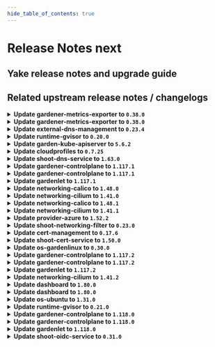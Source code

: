 ```yaml
---
hide_table_of_contents: true
---
```


# Release Notes next

## Yake release notes and upgrade guide

## Related upstream release notes / changelogs


<details>
<summary><b>Update gardener-metrics-exporter to <code>0.38.0</code></b></summary>

no release notes available

## Docker Images
- metrics-exporter: `europe-docker.pkg.dev/gardener-project/releases/gardener/metrics-exporter:0.38.0`


</details>

<details>
<summary><b>Update gardener-metrics-exporter to <code>0.38.0</code></b></summary>

no release notes available

## Docker Images
- metrics-exporter: `europe-docker.pkg.dev/gardener-project/releases/gardener/metrics-exporter:0.38.0`


</details>

<details>
<summary><b>Update external-dns-management to <code>0.23.4</code></b></summary>

# [gardener/external-dns-management]

## 🐛 Bug Fixes

- `[USER]` Fix source controllers for source resources with very long names to avoid missing updates from the target `DNSEntries`. by @MartinWeindel [#440]
- `[OPERATOR]` Make stale status more robust for resolved targets on DNS server failure. by @MartinWeindel [#434]
## 🏃 Others

- `[OPERATOR]` Update base image from `debian11` to `debian12` by @MartinWeindel [#443]
- `[OPERATOR]` Drop obsolete permissions; delete obsolete cleanup of CRDs by @MartinWeindel [#445]
- `[OPERATOR]` [cloudflare provider] Fix for updating and deleting DNS records by @MartinWeindel [#433]
- `[OPERATOR]` Fix region for aws-route53 provider using webidentity by @MartinWeindel [#430]

## Helm Charts
- dns-controller-manager: `europe-docker.pkg.dev/gardener-project/releases/charts/dns-controller-manager:v0.23.4`
## Docker Images
- dns-controller-manager: `europe-docker.pkg.dev/gardener-project/releases/dns-controller-manager:v0.23.4`


</details>

<details>
<summary><b>Update runtime-gvisor to <code>0.20.0</code></b></summary>

# [gardener/gardener-extension-runtime-gvisor]

## 🏃 Others

- `[OPERATOR]` NVIDIA GPU support can be enabled by specifying `nvproxy: "true` in the gVisor providerConfig. by @Roncossek [#205]
- `[OPERATOR]` Fixed an issue where the migrate phase of control plane migration could become stuck. This was caused by ManagedResources associated with the `gvisor` extension not being properly handled deleted during the migration. by @plkokanov [#209]

## Helm Charts
- runtime-gvisor: `europe-docker.pkg.dev/gardener-project/releases/charts/gardener/extensions/runtime-gvisor:v0.20.0`
## Docker Images
- gardener-extension-runtime-gvisor-installation: `europe-docker.pkg.dev/gardener-project/releases/gardener/extensions/runtime-gvisor-installation:v0.20.0`
- gardener-extension-runtime-gvisor: `europe-docker.pkg.dev/gardener-project/releases/gardener/extensions/runtime-gvisor:v0.20.0`


</details>

<details>
<summary><b>Update garden-kube-apiserver to <code>5.6.2</code></b></summary>

**Full Changelog**: https://github.com/gardener-community/garden-kube-apiserver/compare/v5.6.1...v5.6.2

</details>

<details>
<summary><b>Update cloudprofiles to <code>0.7.25</code></b></summary>

**Full Changelog**: https://github.com/gardener-community/cloudprofiles/compare/0.7.24...0.7.25

</details>

<details>
<summary><b>Update shoot-dns-service to <code>1.63.0</code></b></summary>

# [gardener/gardener-extension-shoot-dns-service]

## 🏃 Others

- `[OPERATOR]` Add `patch` verb for the `gardener-extension-heartbeat` resource in the RBAC rules by @MartinWeindel [#465]
- `[OPERATOR]` Cleanup permissions for deleting outdated CRDs by @MartinWeindel [#464]
- `[OPERATOR]` The [`ServiceTrafficDistribution`](https://kubernetes.io/docs/reference/networking/virtual-ips/#traffic-distribution) feature is being used on to make Services topology-aware when the runtime Kubernetes version is 1.31+. by @ialidzhikov [#424]
- `[OPERATOR]` `RBAC` resources now explicitly state `resources` and `verbs`, replaced use of wildcards `*`. by @georgibaltiev [#454]
- `[OPERATOR]` Update base image from `debian11` to `debian12`. by @MartinWeindel [#460]

## Helm Charts
- admission-shoot-dns-service-application: `europe-docker.pkg.dev/gardener-project/releases/charts/gardener/extensions/admission-shoot-dns-service-application:v1.63.0`
- admission-shoot-dns-service-runtime: `europe-docker.pkg.dev/gardener-project/releases/charts/gardener/extensions/admission-shoot-dns-service-runtime:v1.63.0`
- shoot-dns-service: `europe-docker.pkg.dev/gardener-project/releases/charts/gardener/extensions/shoot-dns-service:v1.63.0`
## Docker Images
- gardener-extension-admission-shoot-dns-service: `europe-docker.pkg.dev/gardener-project/releases/gardener/extensions/admission-shoot-dns-service:v1.63.0`
- gardener-extension-shoot-dns-service: `europe-docker.pkg.dev/gardener-project/releases/gardener/extensions/shoot-dns-service:v1.63.0`


</details>

<details>
<summary><b>Update gardener-controlplane to <code>1.117.1</code></b></summary>

# [gardener/gardener]

## 🐛 Bug Fixes

- `[OPERATOR]` A bug which might lead to a crash loop backoff of `gardener-controller-manager` when removing legacy seeds labels has been fixed. by @oliver-goetz [#11928]
## 🏃 Others

- `[OPERATOR]` Fix an issue where envoy filters to handle proxy-protocol are not deployed, even if configured for istio load-balancers. by @axel7born [#11919]

## Helm Charts
- controlplane: `europe-docker.pkg.dev/gardener-project/releases/charts/gardener/controlplane:v1.117.1`
- gardenlet: `europe-docker.pkg.dev/gardener-project/releases/charts/gardener/gardenlet:v1.117.1`
- operator: `europe-docker.pkg.dev/gardener-project/releases/charts/gardener/operator:v1.117.1`
- resource-manager: `europe-docker.pkg.dev/gardener-project/releases/charts/gardener/resource-manager:v1.117.1`
## Docker Images
- admission-controller: `europe-docker.pkg.dev/gardener-project/releases/gardener/admission-controller:v1.117.1`
- apiserver: `europe-docker.pkg.dev/gardener-project/releases/gardener/apiserver:v1.117.1`
- controller-manager: `europe-docker.pkg.dev/gardener-project/releases/gardener/controller-manager:v1.117.1`
- gardenlet: `europe-docker.pkg.dev/gardener-project/releases/gardener/gardenlet:v1.117.1`
- node-agent: `europe-docker.pkg.dev/gardener-project/releases/gardener/node-agent:v1.117.1`
- operator: `europe-docker.pkg.dev/gardener-project/releases/gardener/operator:v1.117.1`
- resource-manager: `europe-docker.pkg.dev/gardener-project/releases/gardener/resource-manager:v1.117.1`
- scheduler: `europe-docker.pkg.dev/gardener-project/releases/gardener/scheduler:v1.117.1`


</details>

<details>
<summary><b>Update gardener-controlplane to <code>1.117.1</code></b></summary>

# [gardener/gardener]

## 🐛 Bug Fixes

- `[OPERATOR]` A bug which might lead to a crash loop backoff of `gardener-controller-manager` when removing legacy seeds labels has been fixed. by @oliver-goetz [#11928]
## 🏃 Others

- `[OPERATOR]` Fix an issue where envoy filters to handle proxy-protocol are not deployed, even if configured for istio load-balancers. by @axel7born [#11919]

## Helm Charts
- controlplane: `europe-docker.pkg.dev/gardener-project/releases/charts/gardener/controlplane:v1.117.1`
- gardenlet: `europe-docker.pkg.dev/gardener-project/releases/charts/gardener/gardenlet:v1.117.1`
- operator: `europe-docker.pkg.dev/gardener-project/releases/charts/gardener/operator:v1.117.1`
- resource-manager: `europe-docker.pkg.dev/gardener-project/releases/charts/gardener/resource-manager:v1.117.1`
## Docker Images
- admission-controller: `europe-docker.pkg.dev/gardener-project/releases/gardener/admission-controller:v1.117.1`
- apiserver: `europe-docker.pkg.dev/gardener-project/releases/gardener/apiserver:v1.117.1`
- controller-manager: `europe-docker.pkg.dev/gardener-project/releases/gardener/controller-manager:v1.117.1`
- gardenlet: `europe-docker.pkg.dev/gardener-project/releases/gardener/gardenlet:v1.117.1`
- node-agent: `europe-docker.pkg.dev/gardener-project/releases/gardener/node-agent:v1.117.1`
- operator: `europe-docker.pkg.dev/gardener-project/releases/gardener/operator:v1.117.1`
- resource-manager: `europe-docker.pkg.dev/gardener-project/releases/gardener/resource-manager:v1.117.1`
- scheduler: `europe-docker.pkg.dev/gardener-project/releases/gardener/scheduler:v1.117.1`


</details>

<details>
<summary><b>Update gardenlet to <code>1.117.1</code></b></summary>

# [gardener/gardener]

## 🐛 Bug Fixes

- `[OPERATOR]` A bug which might lead to a crash loop backoff of `gardener-controller-manager` when removing legacy seeds labels has been fixed. by @oliver-goetz [#11928]
## 🏃 Others

- `[OPERATOR]` Fix an issue where envoy filters to handle proxy-protocol are not deployed, even if configured for istio load-balancers. by @axel7born [#11919]

## Helm Charts
- controlplane: `europe-docker.pkg.dev/gardener-project/releases/charts/gardener/controlplane:v1.117.1`
- gardenlet: `europe-docker.pkg.dev/gardener-project/releases/charts/gardener/gardenlet:v1.117.1`
- operator: `europe-docker.pkg.dev/gardener-project/releases/charts/gardener/operator:v1.117.1`
- resource-manager: `europe-docker.pkg.dev/gardener-project/releases/charts/gardener/resource-manager:v1.117.1`
## Docker Images
- admission-controller: `europe-docker.pkg.dev/gardener-project/releases/gardener/admission-controller:v1.117.1`
- apiserver: `europe-docker.pkg.dev/gardener-project/releases/gardener/apiserver:v1.117.1`
- controller-manager: `europe-docker.pkg.dev/gardener-project/releases/gardener/controller-manager:v1.117.1`
- gardenlet: `europe-docker.pkg.dev/gardener-project/releases/gardener/gardenlet:v1.117.1`
- node-agent: `europe-docker.pkg.dev/gardener-project/releases/gardener/node-agent:v1.117.1`
- operator: `europe-docker.pkg.dev/gardener-project/releases/gardener/operator:v1.117.1`
- resource-manager: `europe-docker.pkg.dev/gardener-project/releases/gardener/resource-manager:v1.117.1`
- scheduler: `europe-docker.pkg.dev/gardener-project/releases/gardener/scheduler:v1.117.1`


</details>

<details>
<summary><b>Update networking-calico to <code>1.48.0</code></b></summary>

# [gardener/gardener-extension-networking-calico]

## ⚠️ Breaking Changes

- `[OPERATOR]` The extension and admission VerticalPodAutoscaler resources now by default specify `controlledValues: RequestsOnly`. This means that VPA scales only the requests and not the limits. Consider removing memory limits before upgrading to this version as VPA no longer by default scales limits proportionally to the requests. by @ialidzhikov [#636]
## 📰 Noteworthy

- `[OPERATOR]` Calico extension now supports a deny-all network policy within the kube-system namespace that [will come with kubernetes v1.33](https://github.com/gardener/gardener/pull/11502) by @domdom82 [#640]
## 🏃 Others

- `[OPERATOR]` `networking-calico` no longer supports Shoots with Кubernetes version <= 1.26. by @RadaBDimitrova [#517]
- `[OPERATOR]` Write ipFamilies to network.Status instead of network providerStatus. by @axel7born [#632]
- `[OPERATOR]` Metrics and health ports can now be configured properly via the helm chart values. by @ScheererJ [#622]
- `[OPERATOR]` Add support for single-stack to dual-stack networking migration. by @axel7born [#615]
- `[OPERATOR]` The [`ServiceTrafficDistribution`](https://kubernetes.io/docs/reference/networking/virtual-ips/#traffic-distribution) feature is being used on to make Services topology-aware when the runtime Kubernetes version is 1.31+. by @ialidzhikov [#568]
- `[OPERATOR]` Cleanup rbac permissions by @axel7born [#635]
- `[OPERATOR]` The networking-calico extension now uses the same helm values as the provider extensions. by @ScheererJ [#624]
- `[OPERATOR]` Update base image from `debian11` to `debian12`. by @MartinWeindel [#626]
- `[OPERATOR]` The legacy method of providing monitoring configuration via `ConfigMap`s labeled with `extensions.gardener.cloud/configuration=monitoring` has been removed. The extension does now only uses the [new contract](https://github.com/gardener/gardener/blob/v1.101.1/docs/extensions/logging-and-monitoring.md#monitoring) for providing monitoring configuration. Before upgrading to this version of the extension, make sure that the deployed Gardener version supports the [new monitoring contract](https://github.com/gardener/gardener/blob/v1.101.1/docs/extensions/logging-and-monitoring.md#monitoring). by @RadaBDimitrova [#634]

## Helm Charts
- admission-calico-application: `europe-docker.pkg.dev/gardener-project/releases/charts/gardener/extensions/admission-calico-application:v1.48.0`
- admission-calico-runtime: `europe-docker.pkg.dev/gardener-project/releases/charts/gardener/extensions/admission-calico-runtime:v1.48.0`
- networking-calico: `europe-docker.pkg.dev/gardener-project/releases/charts/gardener/extensions/networking-calico:v1.48.0`
## Docker Images
- gardener-extension-admission-calico: `europe-docker.pkg.dev/gardener-project/releases/gardener/extensions/admission-calico:v1.48.0`
- gardener-extension-networking-calico: `europe-docker.pkg.dev/gardener-project/releases/gardener/extensions/networking-calico:v1.48.0`


</details>

<details>
<summary><b>Update networking-cilium to <code>1.41.0</code></b></summary>

# [gardener/gardener-extension-networking-cilium]

## ⚠️ Breaking Changes

- `[OPERATOR]` The extension and admission VerticalPodAutoscaler resources now by default specify `controlledValues: RequestsOnly`. This means that VPA scales only the requests and not the limits. Consider removing memory limits before upgrading to this version as VPA no longer by default scales limits proportionally to the requests. by @ialidzhikov [#553]
## 📰 Noteworthy

- `[OPERATOR]` Cilium extension now supports a deny-all network policy within the kube-system namespace that [will come with kubernetes v1.33](https://github.com/gardener/gardener/pull/11502) by @domdom82 [#546]
## 🏃 Others

- `[OPERATOR]` Cleanup rbac permissions. by @axel7born [#552]
- `[OPERATOR]` The networking-cilium extension now uses the same helm values as the provider extensions. by @ScheererJ [#547]
- `[OPERATOR]` The [`ServiceTrafficDistribution`](https://kubernetes.io/docs/reference/networking/virtual-ips/#traffic-distribution) feature is being used on to make Services topology-aware when the runtime Kubernetes version is 1.31+. by @ialidzhikov [#479]
- `[OPERATOR]` The legacy method of providing monitoring configuration via `ConfigMap`s labeled with `extensions.gardener.cloud/configuration=monitoring` has been removed. The extension does now only uses the [new contract](https://github.com/gardener/gardener/blob/v1.101.1/docs/extensions/logging-and-monitoring.md#monitoring) for providing monitoring configuration. Before upgrading to this version of the extension, make sure that the deployed Gardener version supports the [new monitoring contract](https://github.com/gardener/gardener/blob/v1.101.1/docs/extensions/logging-and-monitoring.md#monitoring). by @RadaBDimitrova [#551]
- `[OPERATOR]` Update base image from `debian11` to `debian12` by @MartinWeindel [#548]
- `[OPERATOR]` Metrics and health ports can now be configured properly via the helm chart values. by @ScheererJ [#543]
- `[OPERATOR]` `networking-cilium` no longer supports Shoots with Кubernetes version <= 1.26. by @RadaBDimitrova [#431]
- `[OPERATOR]` Add support for single-stack to dual-stack networking migration. by @DockToFuture [#539]

## Helm Charts
- admission-cilium-application: `europe-docker.pkg.dev/gardener-project/releases/charts/gardener/extensions/admission-cilium-application:v1.41.0`
- admission-cilium-runtime: `europe-docker.pkg.dev/gardener-project/releases/charts/gardener/extensions/admission-cilium-runtime:v1.41.0`
- networking-cilium: `europe-docker.pkg.dev/gardener-project/releases/charts/gardener/extensions/networking-cilium:v1.41.0`
## Docker Images
- gardener-extension-admission-cilium: `europe-docker.pkg.dev/gardener-project/releases/gardener/extensions/admission-cilium:v1.41.0`
- gardener-extension-networking-cilium: `europe-docker.pkg.dev/gardener-project/releases/gardener/extensions/networking-cilium:v1.41.0`


</details>

<details>
<summary><b>Update networking-calico to <code>1.48.1</code></b></summary>

# [gardener/gardener-extension-networking-calico]

## 🐛 Bug Fixes

- `[OPERATOR]` An issue preventing the networking-calico extension to patch its heartbeat lease is now fixed. by @axel7born [#646]

## Helm Charts
- admission-calico-application: `europe-docker.pkg.dev/gardener-project/releases/charts/gardener/extensions/admission-calico-application:v1.48.1`
- admission-calico-runtime: `europe-docker.pkg.dev/gardener-project/releases/charts/gardener/extensions/admission-calico-runtime:v1.48.1`
- networking-calico: `europe-docker.pkg.dev/gardener-project/releases/charts/gardener/extensions/networking-calico:v1.48.1`
## Docker Images
- gardener-extension-admission-calico: `europe-docker.pkg.dev/gardener-project/releases/gardener/extensions/admission-calico:v1.48.1`
- gardener-extension-networking-calico: `europe-docker.pkg.dev/gardener-project/releases/gardener/extensions/networking-calico:v1.48.1`


</details>

<details>
<summary><b>Update networking-cilium to <code>1.41.1</code></b></summary>

# [gardener/gardener-extension-networking-cilium]

## 🐛 Bug Fixes

- `[OPERATOR]` An issue preventing the networking-cilium extension to patch its heartbeat lease is now fixed. by @axel7born [#560]

## Helm Charts
- admission-cilium-application: `europe-docker.pkg.dev/gardener-project/releases/charts/gardener/extensions/admission-cilium-application:v1.41.1`
- admission-cilium-runtime: `europe-docker.pkg.dev/gardener-project/releases/charts/gardener/extensions/admission-cilium-runtime:v1.41.1`
- networking-cilium: `europe-docker.pkg.dev/gardener-project/releases/charts/gardener/extensions/networking-cilium:v1.41.1`
## Docker Images
- gardener-extension-admission-cilium: `europe-docker.pkg.dev/gardener-project/releases/gardener/extensions/admission-cilium:v1.41.1`
- gardener-extension-networking-cilium: `europe-docker.pkg.dev/gardener-project/releases/gardener/extensions/networking-cilium:v1.41.1`


</details>

<details>
<summary><b>Update provider-azure to <code>1.52.2</code></b></summary>

# [gardener/gardener-extension-provider-azure]

## 🐛 Bug Fixes

- `[USER]` Update CCM image from 1.32.0 to 1.32.4 to prevent crashes if cloud is set to AZURECHINACLOUD by @hebelsan [#1159]

## Helm Charts
- admission-azure-application: `europe-docker.pkg.dev/gardener-project/releases/charts/gardener/extensions/admission-azure-application:v1.52.2`
- admission-azure-runtime: `europe-docker.pkg.dev/gardener-project/releases/charts/gardener/extensions/admission-azure-runtime:v1.52.2`
- provider-azure: `europe-docker.pkg.dev/gardener-project/releases/charts/gardener/extensions/provider-azure:v1.52.2`
## Docker Images
- gardener-extension-admission-azure: `europe-docker.pkg.dev/gardener-project/releases/gardener/extensions/admission-azure:v1.52.2`
- gardener-extension-provider-azure: `europe-docker.pkg.dev/gardener-project/releases/gardener/extensions/provider-azure:v1.52.2`


</details>

<details>
<summary><b>Update shoot-networking-filter to <code>0.23.0</code></b></summary>

# [gardener/gardener-extension-shoot-networking-filter]

## 🏃 Others

- `[OPERATOR]` cleanup rbac permissions by @axel7born [#227]
- `[OPERATOR]` Containers, which do not require privilege escalations, now forbid privilege escalations explicitly. by @georgibaltiev [#206]
- `[OPERATOR]` `extension-shoot-networking-filter` no longer supports Shoots with Кubernetes version <= 1.26. by @RadaBDimitrova [#188]
- `[OPERATOR]` Update base image from `debian11` to `debian12`. by @MartinWeindel [#225]
- `[OPERATOR]` `RBAC` resources now explicitly state `resources` and `verbs`, replaced use of wildcards `*`. by @georgibaltiev [#223]
- `[OPERATOR]` Add `patch` verb for the `gardener-extension-heartbeat` resource in the RBAC rules by @MartinWeindel [#229]

## Helm Charts
- runtime-networking-filter: `europe-docker.pkg.dev/gardener-project/releases/charts/gardener/extensions/runtime-networking-filter:v0.23.0`
- shoot-networking-filter: `europe-docker.pkg.dev/gardener-project/releases/charts/gardener/extensions/shoot-networking-filter:v0.23.0`
## Docker Images
- gardener-extension-shoot-networking-filter: `europe-docker.pkg.dev/gardener-project/releases/gardener/extensions/shoot-networking-filter:v0.23.0`
- gardener-runtime-networking-filter: `europe-docker.pkg.dev/gardener-project/releases/gardener/extensions/runtime-networking-filter:v0.23.0`


</details>

<details>
<summary><b>Update cert-management to <code>0.17.6</code></b></summary>

# [gardener/cert-management]

## 🐛 Bug Fixes

- `[OPERATOR]` fix: ClusterRole needs dnsrecord permissions when issuerUseDnsrecords is true by @matthias-horne [#460]
- `[USER]` Fixed key algorithm and bit size in self-signed certificates from a CA issuer. by @marc1404 [#451]
## 🏃 Others

- `[OPERATOR]` Containers, which do not require privilege escalations, now forbid privilege escalations explicitly. by @georgibaltiev [#468]
- `[OPERATOR]` Update base image from `debian11` to `debian12`. by @MartinWeindel [#456]
- `[OPERATOR]` Add condition for deployment of CRDs in Helm charts by @MartinWeindel [#447]
## 📖 Documentation

- `[USER]` Replaced usages of `secretName` in the `Certificate` spec with `secretRef`. by @marc1404 [#438]
- `[USER]` Added documentation for triggering a manual `Certificate` renewal. by @marc1404 [#443]

## Helm Charts
- cert-controller-manager: `europe-docker.pkg.dev/gardener-project/releases/charts/cert-controller-manager:v0.17.6`
## Docker Images
- cert-management: `europe-docker.pkg.dev/gardener-project/releases/cert-controller-manager:v0.17.6`


</details>

<details>
<summary><b>Update shoot-cert-service to <code>1.50.0</code></b></summary>

# [gardener/cert-management]

## 🐛 Bug Fixes

- `[USER]` Fixed key algorithm and bit size in self-signed certificates from a CA issuer. by @marc1404 [gardener/cert-management#451]
- `[OPERATOR]` fix: ClusterRole needs dnsrecord permissions when issuerUseDnsrecords is true by @matthias-horne [gardener/cert-management#460]
## 🏃 Others

- `[OPERATOR]` Containers, which do not require privilege escalations, now forbid privilege escalations explicitly. by @georgibaltiev [gardener/cert-management#468]
- `[OPERATOR]` Update base image from `debian11` to `debian12`. by @MartinWeindel [gardener/cert-management#456]
- `[OPERATOR]` Add condition for deployment of CRDs in Helm charts by @MartinWeindel [gardener/cert-management#447]
## 📖 Documentation

- `[USER]` Added documentation for triggering a manual `Certificate` renewal. by @marc1404 [gardener/cert-management#443]
- `[USER]` Replaced usages of `secretName` in the `Certificate` spec with `secretRef`. by @marc1404 [gardener/cert-management#438]
# [gardener/gardener-extension-shoot-cert-service]

## 📰 Noteworthy

- `[OPERATOR]` Support for deploying the shoot-cert-service extension on the Garden runtime cluster. For runtime and seed clusters separate `cert-controller-manager` deployments can be triggered by `extensions.extensions.gardener.cloud` resources. by @MartinWeindel [#357]
## 🏃 Others

- `[OPERATOR]` Add `patch` verb for the `gardener-extension-heartbeat` resource in the RBAC rules by @MartinWeindel [#394]
- `[OPERATOR]` `RBAC` resources now explicitly state `resources` and `verbs`, replaced use of wildcards `*`. by @georgibaltiev [#362]

## Helm Charts
- shoot-cert-service: `europe-docker.pkg.dev/gardener-project/releases/charts/gardener/extensions/shoot-cert-service:v1.50.0`
## Docker Images
- gardener-extension-shoot-cert-service: `europe-docker.pkg.dev/gardener-project/releases/gardener/extensions/shoot-cert-service:v1.50.0`


</details>

<details>
<summary><b>Update os-gardenlinux to <code>0.30.0</code></b></summary>

# [gardener/gardener-extension-os-gardenlinux]

## ⚠️ Breaking Changes

- `[USER]` The os-gardenlinux extension does no longer enable and restart the `docker` unit as part of the init OperatingSystemConfig. If you, as end user, rely on the docker unit to be enabled by default on the Node, this is a breaking change for you. In such case, you would need to enable the docker unit on your own.  
  Pay attention that [gardenlinux@1443.1+](https://github.com/gardenlinux/gardenlinux/releases/tag/1443.1) no longer includes the `docker` binary unit in the OS. by @Kostov6 [#221]
## 🏃 Others

- `[OPERATOR]` Containers, which do not require privilege escalations, now forbid privilege escalations explicitly. by @georgibaltiev [#242]
- `[OPERATOR]` The os-gardenlinux extension does no longer enable and restart the `docker` unit as part of the init OperatingSystemConfig. Gardener and Kubernetes does no longer support `docker` as CRI. Gardener does no longer rely on the `docker` binary to be present on the Nodes. [gardenlinux@1443.1+](https://github.com/gardenlinux/gardenlinux/releases/tag/1443.1) no longer includes the `docker` binary unit in the OS. by @Kostov6 [#221]
- `[OPERATOR]` Limit RBAC verbs for `cluster` resource and remove obsolete `configmap` rules by @Roncossek [#253]
- `[OPERATOR]` `RBAC` resources now explicitly state `resources` and `verbs`, replaced use of wildcards `*`. by @georgibaltiev [#243]
- `[OPERATOR]` `extension-os-gardenlinux` no longer supports Shoots with Кubernetes version <= 1.26. by @RadaBDimitrova [#207]

## Helm Charts
- os-gardenlinux: `europe-docker.pkg.dev/gardener-project/releases/charts/gardener/extensions/os-gardenlinux:v0.30.0`
## Docker Images
- gardener-extension-os-gardenlinux: `europe-docker.pkg.dev/gardener-project/releases/gardener/extensions/os-gardenlinux:v0.30.0`


</details>

<details>
<summary><b>Update gardener-controlplane to <code>1.117.2</code></b></summary>

# [gardener/gardener]

## 🐛 Bug Fixes

- `[OPERATOR]` Fix a regression that prevented the cache Prometheus in a Gardener managed seed from scraping the cadvisor and kubelet metrics of the seed nodes, and hence the shoot control plane Plutono dashboards could not show e.g. the CPU usage of the control plane components. by @istvanballok [#11969]

## Helm Charts
- controlplane: `europe-docker.pkg.dev/gardener-project/releases/charts/gardener/controlplane:v1.117.2`
- gardenlet: `europe-docker.pkg.dev/gardener-project/releases/charts/gardener/gardenlet:v1.117.2`
- operator: `europe-docker.pkg.dev/gardener-project/releases/charts/gardener/operator:v1.117.2`
- resource-manager: `europe-docker.pkg.dev/gardener-project/releases/charts/gardener/resource-manager:v1.117.2`
## Docker Images
- admission-controller: `europe-docker.pkg.dev/gardener-project/releases/gardener/admission-controller:v1.117.2`
- apiserver: `europe-docker.pkg.dev/gardener-project/releases/gardener/apiserver:v1.117.2`
- controller-manager: `europe-docker.pkg.dev/gardener-project/releases/gardener/controller-manager:v1.117.2`
- gardenlet: `europe-docker.pkg.dev/gardener-project/releases/gardener/gardenlet:v1.117.2`
- node-agent: `europe-docker.pkg.dev/gardener-project/releases/gardener/node-agent:v1.117.2`
- operator: `europe-docker.pkg.dev/gardener-project/releases/gardener/operator:v1.117.2`
- resource-manager: `europe-docker.pkg.dev/gardener-project/releases/gardener/resource-manager:v1.117.2`
- scheduler: `europe-docker.pkg.dev/gardener-project/releases/gardener/scheduler:v1.117.2`


</details>

<details>
<summary><b>Update gardener-controlplane to <code>1.117.2</code></b></summary>

# [gardener/gardener]

## 🐛 Bug Fixes

- `[OPERATOR]` Fix a regression that prevented the cache Prometheus in a Gardener managed seed from scraping the cadvisor and kubelet metrics of the seed nodes, and hence the shoot control plane Plutono dashboards could not show e.g. the CPU usage of the control plane components. by @istvanballok [#11969]

## Helm Charts
- controlplane: `europe-docker.pkg.dev/gardener-project/releases/charts/gardener/controlplane:v1.117.2`
- gardenlet: `europe-docker.pkg.dev/gardener-project/releases/charts/gardener/gardenlet:v1.117.2`
- operator: `europe-docker.pkg.dev/gardener-project/releases/charts/gardener/operator:v1.117.2`
- resource-manager: `europe-docker.pkg.dev/gardener-project/releases/charts/gardener/resource-manager:v1.117.2`
## Docker Images
- admission-controller: `europe-docker.pkg.dev/gardener-project/releases/gardener/admission-controller:v1.117.2`
- apiserver: `europe-docker.pkg.dev/gardener-project/releases/gardener/apiserver:v1.117.2`
- controller-manager: `europe-docker.pkg.dev/gardener-project/releases/gardener/controller-manager:v1.117.2`
- gardenlet: `europe-docker.pkg.dev/gardener-project/releases/gardener/gardenlet:v1.117.2`
- node-agent: `europe-docker.pkg.dev/gardener-project/releases/gardener/node-agent:v1.117.2`
- operator: `europe-docker.pkg.dev/gardener-project/releases/gardener/operator:v1.117.2`
- resource-manager: `europe-docker.pkg.dev/gardener-project/releases/gardener/resource-manager:v1.117.2`
- scheduler: `europe-docker.pkg.dev/gardener-project/releases/gardener/scheduler:v1.117.2`


</details>

<details>
<summary><b>Update gardenlet to <code>1.117.2</code></b></summary>

# [gardener/gardener]

## 🐛 Bug Fixes

- `[OPERATOR]` Fix a regression that prevented the cache Prometheus in a Gardener managed seed from scraping the cadvisor and kubelet metrics of the seed nodes, and hence the shoot control plane Plutono dashboards could not show e.g. the CPU usage of the control plane components. by @istvanballok [#11969]

## Helm Charts
- controlplane: `europe-docker.pkg.dev/gardener-project/releases/charts/gardener/controlplane:v1.117.2`
- gardenlet: `europe-docker.pkg.dev/gardener-project/releases/charts/gardener/gardenlet:v1.117.2`
- operator: `europe-docker.pkg.dev/gardener-project/releases/charts/gardener/operator:v1.117.2`
- resource-manager: `europe-docker.pkg.dev/gardener-project/releases/charts/gardener/resource-manager:v1.117.2`
## Docker Images
- admission-controller: `europe-docker.pkg.dev/gardener-project/releases/gardener/admission-controller:v1.117.2`
- apiserver: `europe-docker.pkg.dev/gardener-project/releases/gardener/apiserver:v1.117.2`
- controller-manager: `europe-docker.pkg.dev/gardener-project/releases/gardener/controller-manager:v1.117.2`
- gardenlet: `europe-docker.pkg.dev/gardener-project/releases/gardener/gardenlet:v1.117.2`
- node-agent: `europe-docker.pkg.dev/gardener-project/releases/gardener/node-agent:v1.117.2`
- operator: `europe-docker.pkg.dev/gardener-project/releases/gardener/operator:v1.117.2`
- resource-manager: `europe-docker.pkg.dev/gardener-project/releases/gardener/resource-manager:v1.117.2`
- scheduler: `europe-docker.pkg.dev/gardener-project/releases/gardener/scheduler:v1.117.2`


</details>

<details>
<summary><b>Update networking-cilium to <code>1.41.2</code></b></summary>

# [gardener/gardener-extension-networking-cilium]

## 📰 Noteworthy

- `[DEPENDENCY]` cilium-envoy got updated to v1.32.5 by @domdom82 [#562]

## Helm Charts
- admission-cilium-application: `europe-docker.pkg.dev/gardener-project/releases/charts/gardener/extensions/admission-cilium-application:v1.41.2`
- admission-cilium-runtime: `europe-docker.pkg.dev/gardener-project/releases/charts/gardener/extensions/admission-cilium-runtime:v1.41.2`
- networking-cilium: `europe-docker.pkg.dev/gardener-project/releases/charts/gardener/extensions/networking-cilium:v1.41.2`
## Docker Images
- gardener-extension-admission-cilium: `europe-docker.pkg.dev/gardener-project/releases/gardener/extensions/admission-cilium:v1.41.2`
- gardener-extension-networking-cilium: `europe-docker.pkg.dev/gardener-project/releases/gardener/extensions/networking-cilium:v1.41.2`


</details>

<details>
<summary><b>Update dashboard to <code>1.80.0</code></b></summary>

# [gardener/dashboard]

## ✨ New Features

- `[OPERATOR]` Added support for kubeconfigs that include a path in the API server URL by @grolu [#2368]
- `[USER]` CredentialsBinding Support  
  - Support viewing, editing, and creating `CredentialsBindings` referencing `Secrets`  
  - New `Secrets` are now automatically created with a `CredentialsBinding`  
  - Existing `SecretBindings` remain updatable; however, creating new `SecretBindings` via the Dashboard is no longer supported  
  - `CredentialsBindings` referencing `WorkloadIdentity` resources are visible (for cluster creation) but cannot be edited or deleted (yet)  
  - The "Secrets" page has been renamed to "Credentials" and now includes an extra "Kind" column to differentiate `Binding` types. The "Secret" column (showing the referenced credential resource name) has been removed  
  - A hint is displayed when a `Secret` is referenced by another `Binding`, and deletion is prevented if a secret is in use.  
  - Refactored the credential selection dropdown, aligned icons with "Credentials" page by @grolu [#2336]
- `[USER]` Kubernetes warning notifications are dismissed after 5 seconds by @petersutter [#2330]
- `[USER]` Implemented virtual scrolling for the cluster list. Rows are now rendered dynamically as you scroll, replacing the previous paging option. This improvement optimizes performance and provides a smoother browsing experience when viewing large data sets by @grolu [#1674]
- `[USER]` When editing an existing secret, the dialog now displays all associated data, providing clear context for review and modification by @grolu [#2195]
- `[USER]` Notifications will remain visible as long as the mouse hovers over them, rather than disappearing after 5 seconds. by @petersutter [#2280]
- `[USER]` Real-time updates for projects are now supported. Changes and deletions to projects are instantly reflected in the frontend through the WebSocket connection. by @holgerkoser [#2222]
## 🐛 Bug Fixes

- `[USER]` Minor icon fixes:  
  - Fixed the issue where the connection icon was missing in the subscription progress state  
  - Corrected the generic "box icon" tooltip  
  - A tooltip is now displayed for the subscription state icon by @petersutter [#2331]
- `[USER]` Fixed missing details on error notification by @petersutter [#2280]
- `[USER]` Fixed a couple of issues related to CodeMirror state handling:  
  - Toggling managed fields only works once #2249  
  - Unsaved changes dialog appears though changes were saved #2355  
  - History not reseted correctly after changes were saved  
  - Enter key falls back to default behavior if code completions fail to load by @grolu [#2361]
- `[USER]` Added PowerDNS support by @Lappihuan [#2349]
- `[USER]` Fixed several issues with Create Terminal Dialog:  
  - Disable terminal scheduling on non-managed seeds  
  - Added error handling in case cluster nodes cannot be retrieved  
  - Moved alerts from scrollable container to fixed position to make them always visible by @grolu [#2373]
- `[USER]` The generated kubeconfig for garden cluster access (Account page) previously used the deprecated `--oidc-use-pkce` flag. It has now been replaced with the `--oidc-pkce-method` flag. Please redownload your kubeconfig if you encounter any deprecation messages. by @benedikt-haug [#2353]
- `[USER]` Fixed missing terminal shortcuts for "shoot" and "cp" scopes by @Lappihuan [#2339]

## Docker Images
- gardener-dashboard: `europe-docker.pkg.dev/gardener-project/releases/gardener/dashboard:1.80.0`


</details>

<details>
<summary><b>Update dashboard to <code>1.80.0</code></b></summary>

# [gardener/dashboard]

## ✨ New Features

- `[OPERATOR]` Added support for kubeconfigs that include a path in the API server URL by @grolu [#2368]
- `[USER]` CredentialsBinding Support  
  - Support viewing, editing, and creating `CredentialsBindings` referencing `Secrets`  
  - New `Secrets` are now automatically created with a `CredentialsBinding`  
  - Existing `SecretBindings` remain updatable; however, creating new `SecretBindings` via the Dashboard is no longer supported  
  - `CredentialsBindings` referencing `WorkloadIdentity` resources are visible (for cluster creation) but cannot be edited or deleted (yet)  
  - The "Secrets" page has been renamed to "Credentials" and now includes an extra "Kind" column to differentiate `Binding` types. The "Secret" column (showing the referenced credential resource name) has been removed  
  - A hint is displayed when a `Secret` is referenced by another `Binding`, and deletion is prevented if a secret is in use.  
  - Refactored the credential selection dropdown, aligned icons with "Credentials" page by @grolu [#2336]
- `[USER]` Kubernetes warning notifications are dismissed after 5 seconds by @petersutter [#2330]
- `[USER]` Implemented virtual scrolling for the cluster list. Rows are now rendered dynamically as you scroll, replacing the previous paging option. This improvement optimizes performance and provides a smoother browsing experience when viewing large data sets by @grolu [#1674]
- `[USER]` When editing an existing secret, the dialog now displays all associated data, providing clear context for review and modification by @grolu [#2195]
- `[USER]` Notifications will remain visible as long as the mouse hovers over them, rather than disappearing after 5 seconds. by @petersutter [#2280]
- `[USER]` Real-time updates for projects are now supported. Changes and deletions to projects are instantly reflected in the frontend through the WebSocket connection. by @holgerkoser [#2222]
## 🐛 Bug Fixes

- `[USER]` Minor icon fixes:  
  - Fixed the issue where the connection icon was missing in the subscription progress state  
  - Corrected the generic "box icon" tooltip  
  - A tooltip is now displayed for the subscription state icon by @petersutter [#2331]
- `[USER]` Fixed missing details on error notification by @petersutter [#2280]
- `[USER]` Fixed a couple of issues related to CodeMirror state handling:  
  - Toggling managed fields only works once #2249  
  - Unsaved changes dialog appears though changes were saved #2355  
  - History not reseted correctly after changes were saved  
  - Enter key falls back to default behavior if code completions fail to load by @grolu [#2361]
- `[USER]` Added PowerDNS support by @Lappihuan [#2349]
- `[USER]` Fixed several issues with Create Terminal Dialog:  
  - Disable terminal scheduling on non-managed seeds  
  - Added error handling in case cluster nodes cannot be retrieved  
  - Moved alerts from scrollable container to fixed position to make them always visible by @grolu [#2373]
- `[USER]` The generated kubeconfig for garden cluster access (Account page) previously used the deprecated `--oidc-use-pkce` flag. It has now been replaced with the `--oidc-pkce-method` flag. Please redownload your kubeconfig if you encounter any deprecation messages. by @benedikt-haug [#2353]
- `[USER]` Fixed missing terminal shortcuts for "shoot" and "cp" scopes by @Lappihuan [#2339]

## Docker Images
- gardener-dashboard: `europe-docker.pkg.dev/gardener-project/releases/gardener/dashboard:1.80.0`


</details>

<details>
<summary><b>Update os-ubuntu to <code>1.31.0</code></b></summary>

# [gardener/gardener-extension-os-ubuntu]

## 🏃 Others

- `[OPERATOR]` Fix broken `make start` in Makefile, remove `.dev/kubeconfig` reference in README by @robinschneider [#199]

## Helm Charts
- os-ubuntu: `europe-docker.pkg.dev/gardener-project/releases/charts/gardener/extensions/os-ubuntu:v1.31.0`
## Docker Images
- gardener-extension-os-ubuntu: `europe-docker.pkg.dev/gardener-project/releases/gardener/extensions/os-ubuntu:v1.31.0`


</details>

<details>
<summary><b>Update runtime-gvisor to <code>0.21.0</code></b></summary>

# [gardener/gardener-extension-runtime-gvisor]

## 🏃 Others

- `[OPERATOR]` Remove unused RBAC rules by @Roncossek [#213]

## Helm Charts
- runtime-gvisor: `europe-docker.pkg.dev/gardener-project/releases/charts/gardener/extensions/runtime-gvisor:v0.21.0`
## Docker Images
- gardener-extension-runtime-gvisor-installation: `europe-docker.pkg.dev/gardener-project/releases/gardener/extensions/runtime-gvisor-installation:v0.21.0`
- gardener-extension-runtime-gvisor: `europe-docker.pkg.dev/gardener-project/releases/gardener/extensions/runtime-gvisor:v0.21.0`


</details>

<details>
<summary><b>Update gardener-controlplane to <code>1.118.0</code></b></summary>

# [gardener/gardener]

## ⚠️ Breaking Changes

- `[OPERATOR]` The `Seed` API field `spec.backup.secretRef` has been deprecated and will be removed in a future version of Gardener in favor of `spec.backup.credentialsRef`, please adapt your seed manifests to use the new `credentialsRef` field.  by @vpnachev [#11583]
- `[OPERATOR]` Gardener no longer sets the flags `--audit-log-(path|maxsize|maxbackups)` on shoot `kube-apiserver`s, `gardener-apiserver` or Garden's `virtual-garden-kube-apiserver`. If you rely on the audit logs being available in the file `/tmp/audit/audit.log` in the container's file system, please follow [controlplane-webhooks](https://github.com/gardener/gardener/blob/master/docs/extensions/controlplane-webhooks.md#kube-apiserver) and set the required flags via mutating webhook.  by @vpnachev [#11935]
- `[OPERATOR]` The `ManagedSeed` API field `spec.gardenlet.config.seedConfig.spec.backup.secretRef` has been deprecated and will be removed in a future version of Gardener in favor of `spec.gardenlet.config.seedConfig.spec.backup.credentialsRef`, please adapt your managedseed manifests to use the new `credentialsRef` field.  by @vpnachev [#11583]
- `[OPERATOR]` The legacy `support.gardener.cloud/eu-access*` labels and annotations on `CloudProfile`s and `Seed`s are no longer synced automatically. You have to use the new API established in Gardener v1.107 (released in 11/2024). Read more about it [here](https://gardener.cloud/docs/gardener/shoot/access_restrictions/). Please make sure to manually remove these labels and annotations from your `CloudProfile`s and `Seed`s! by @rfranzke [#11913]
- `[OPERATOR]` The `Gardenlet` API field `spec.config.seedConfig.spec.backup.secretRef` has been deprecated and will be removed in a future version of Gardener in favor of `spec.config.seedConfig.spec.backup.credentialsRef`, please adapt your gardenlet manifests to use the new `credentialsRef` field.  by @vpnachev [#11583]
- `[OPERATOR]` The `GardenletConfiguration` configuration file field `seedConfig.spec.backup.secretRef` has been deprecated and will be removed in future version of Gardener in favor of `seedConfig.spec.backup.credentialsRef`, please adapt your `GardenletConfiguration` configuration files to use the new `credentialsRef` field.  by @vpnachev [#11583]
- `[USER]` The legacy `support.gardener.cloud/eu-access*` labels and annotations on `Shoot`s are no longer synced automatically. You have to use the new API established in Gardener v1.107 (released in 11/2024). Read more about it [here](https://gardener.cloud/docs/gardener/shoot/access_restrictions/#shoot). Please make sure to manually remove these labels and annotations from your `Shoot`s! by @rfranzke [#11913]
## 📰 Noteworthy

- `[USER]` The CA bundle of the kubelet is now available via a `ConfigMap` the project's namespace, called `<shoot-name>.ca-kubelet`. by @tobschli [#11916]
## ✨ New Features

- `[USER]` The [Stale Project Controller](https://gardener.cloud/docs/gardener/concepts/controller-manager/#stale-projects-reconcilerhttpsgithubcomgardenergardenertreemasterpkgcontrollermanagercontrollerprojectstale) now also considers `WorkloadIdentity` resources when deciding if a `Project` is stale or not. by @dimityrmirchev [#11962]
- `[OPERATOR]` Gardener core components are automatically restarted (due to a failing liveness probe) in case their Kubernetes API server watch caches do not sync for `3m`. by @rfranzke [#11966]
- `[OPERATOR]` The `Seed` API feature new field `spec.backup.credentialsRef`, it is of type `corev1.ObjectReference` and is allowed to refer to a `Secret`.   by @vpnachev [#11583]
- `[OPERATOR]` Add alpha feature gate `CloudProfileCapabilities` to enable usage of `architecture` capability instead of current architecture fields in machine images and types. by @LucaBernstein [#11736]
- `[OPERATOR]` The `GardenletConfiguration` configuration file feature new field `seedConfig.spec.backup.credentialsRef`, it is of type `corev1.ObjectReference` and is allowed to refer to a `Secret`.   by @vpnachev [#11583]
- `[OPERATOR]` The `ManagedSeed` API feature new field `spec.gardenlet.config.seedConfig.spec.backup.credentialsRef`, it is of type `corev1.ObjectReference` and is allowed to refer to a `Secret`.   by @vpnachev [#11583]
- `[OPERATOR]` The `Gardenlet` API feature new field `spec.config.seedConfig.spec.backup.credentialsRef`, it is of type `corev1.ObjectReference` and is allowed to refer to a `Secret`.   by @vpnachev [#11583]
## 🐛 Bug Fixes

- `[OPERATOR]` The gardenlet deployer would not try to copy the shoot infrastructure secret for seed backup credentials if the shoot uses workload identity. by @dimityrmirchev [#11983]
- `[DEVELOPER]` The `DumpLogsForPodsWithLabelsInNamespace` function in the test framework now supports dumping pods with multiple containers. by @domdom82 [#11878]
## 🏃 Others

- `[OPERATOR]` Virtual extended resources can now be set on the NodeTemplate without triggering rollout by @elankath [#11809]
- `[OPERATOR]` The `gardener/autoscaler` image has been updated to `v1.32.0`. [Release Notes](https://github.com/gardener/autoscaler/releases/tag/v1.32.0) by @marc1404 [#11903]
- `[OPERATOR]` The etcd-druid component no longer defines resource limits. by @ialidzhikov [#11973]
- `[OPERATOR]` Fixed an issue, where IPv6 shoots without configured pod and service ranges can't be scheduled on seeds without configured shootDefaults. by @axel7born [#11955]
- `[DEPENDENCY]` The following dependencies have been updated:  
  - `quay.io/brancz/kube-rbac-proxy` from `v0.19.0` to `v0.19.1`.  by @gardener-ci-robot [#11941]
- `[DEPENDENCY]` The following dependencies have been updated:  
  - `gardener/etcd-druid` from `v0.29.0` to `v0.29.1`. [Release Notes](https://redirect.github.com/gardener/etcd-druid/releases/tag/v0.29.1)  
  - `github.com/gardener/etcd-druid/api` from `v0.29.0` to `v0.29.1`.  by @gardener-ci-robot [#11940]
- `[DEPENDENCY]` The following dependencies have been updated:  
  - `registry.k8s.io/ingress-nginx/controller-chroot` from `v1.12.1` to `v1.12.2`.  by @gardener-ci-robot [#11981]
- `[DEPENDENCY]` The following dependencies have been updated:  
  - `gardener/dashboard` from `1.79.1` to `1.80.0`. [Release Notes](https://redirect.github.com/gardener/dashboard/releases/tag/1.80.0) by @gardener-ci-robot [#11976]
- `[DEPENDENCY]` The following dependencies have been updated:  
  - `registry.k8s.io/ingress-nginx/controller-chroot` from `v1.11.5` to `v1.11.6`.  by @gardener-ci-robot [#11968]
- `[DEPENDENCY]` The following dependencies have been updated:  
  - `gardener/ingress-default-backend` from `0.22.0` to `0.23.0`. [Release Notes](https://redirect.github.com/gardener/ingress-default-backend/releases/tag/0.23.0) by @gardener-ci-robot [#11948]
- `[DEPENDENCY]` The following dependencies have been updated:  
  - `gardener/machine-controller-manager` from `v0.57.2` to `v0.58.0`. [Release Notes](https://redirect.github.com/gardener/machine-controller-manager/releases/tag/v0.58.0)  
  - `github.com/gardener/machine-controller-manager` from `v0.57.2` to `v0.58.0`.  by @gardener-ci-robot [#11963]
- `[DEPENDENCY]` The following dependencies have been updated:  
  - `envoyproxy/envoy` from `v1.33.2` to `v1.34.0`. [Release Notes](https://redirect.github.com/envoyproxy/envoy/releases/tag/v1.34.0) by @gardener-ci-robot [#11883]
- `[DEPENDENCY]` The following dependencies have been updated:  
  - `registry.k8s.io/autoscaling/vpa-admission-controller` from `1.3.0` to `1.3.1`.   
  - `registry.k8s.io/autoscaling/vpa-recommender` from `1.3.0` to `1.3.1`.   
  - `registry.k8s.io/autoscaling/vpa-updater` from `1.3.0` to `1.3.1`.  by @gardener-ci-robot [#11985]
- `[DEPENDENCY]` The following dependencies have been updated:  
  - `quay.io/prometheus/prometheus` from `v3.2.1` to `v3.3.0`.  by @gardener-ci-robot [#11877]
- `[DEPENDENCY]` The following dependencies have been updated:  
  - `gardener/gardener-metrics-exporter` from `0.37.0` to `0.38.0`. [Release Notes](https://redirect.github.com/gardener/gardener-metrics-exporter/releases/tag/0.38.0) by @gardener-ci-robot [#11905]
- `[DEVELOPER]` The `hack/tools/extension-generator` tool now automatically sets the `.spec.deployment.extension.injectGardenKubeconfig: true` field in the generated provider `Extension` resources . by @plkokanov [#11837]
- `[DEVELOPER]` A new flag `-i|--inject-garden-kubeconfig` was added to the `hack/generate-controller-registration.sh` script. When the flag is set, the `injectGardenKubeconfig: true` field is added to the generated `ControllerDeployment`. by @plkokanov [#11837]

## Helm Charts
- controlplane: `europe-docker.pkg.dev/gardener-project/releases/charts/gardener/controlplane:v1.118.0`
- gardenlet: `europe-docker.pkg.dev/gardener-project/releases/charts/gardener/gardenlet:v1.118.0`
- operator: `europe-docker.pkg.dev/gardener-project/releases/charts/gardener/operator:v1.118.0`
- resource-manager: `europe-docker.pkg.dev/gardener-project/releases/charts/gardener/resource-manager:v1.118.0`
## Docker Images
- admission-controller: `europe-docker.pkg.dev/gardener-project/releases/gardener/admission-controller:v1.118.0`
- apiserver: `europe-docker.pkg.dev/gardener-project/releases/gardener/apiserver:v1.118.0`
- controller-manager: `europe-docker.pkg.dev/gardener-project/releases/gardener/controller-manager:v1.118.0`
- gardenlet: `europe-docker.pkg.dev/gardener-project/releases/gardener/gardenlet:v1.118.0`
- node-agent: `europe-docker.pkg.dev/gardener-project/releases/gardener/node-agent:v1.118.0`
- operator: `europe-docker.pkg.dev/gardener-project/releases/gardener/operator:v1.118.0`
- resource-manager: `europe-docker.pkg.dev/gardener-project/releases/gardener/resource-manager:v1.118.0`
- scheduler: `europe-docker.pkg.dev/gardener-project/releases/gardener/scheduler:v1.118.0`


</details>

<details>
<summary><b>Update gardener-controlplane to <code>1.118.0</code></b></summary>

# [gardener/gardener]

## ⚠️ Breaking Changes

- `[OPERATOR]` The `Seed` API field `spec.backup.secretRef` has been deprecated and will be removed in a future version of Gardener in favor of `spec.backup.credentialsRef`, please adapt your seed manifests to use the new `credentialsRef` field.  by @vpnachev [#11583]
- `[OPERATOR]` Gardener no longer sets the flags `--audit-log-(path|maxsize|maxbackups)` on shoot `kube-apiserver`s, `gardener-apiserver` or Garden's `virtual-garden-kube-apiserver`. If you rely on the audit logs being available in the file `/tmp/audit/audit.log` in the container's file system, please follow [controlplane-webhooks](https://github.com/gardener/gardener/blob/master/docs/extensions/controlplane-webhooks.md#kube-apiserver) and set the required flags via mutating webhook.  by @vpnachev [#11935]
- `[OPERATOR]` The `ManagedSeed` API field `spec.gardenlet.config.seedConfig.spec.backup.secretRef` has been deprecated and will be removed in a future version of Gardener in favor of `spec.gardenlet.config.seedConfig.spec.backup.credentialsRef`, please adapt your managedseed manifests to use the new `credentialsRef` field.  by @vpnachev [#11583]
- `[OPERATOR]` The legacy `support.gardener.cloud/eu-access*` labels and annotations on `CloudProfile`s and `Seed`s are no longer synced automatically. You have to use the new API established in Gardener v1.107 (released in 11/2024). Read more about it [here](https://gardener.cloud/docs/gardener/shoot/access_restrictions/). Please make sure to manually remove these labels and annotations from your `CloudProfile`s and `Seed`s! by @rfranzke [#11913]
- `[OPERATOR]` The `Gardenlet` API field `spec.config.seedConfig.spec.backup.secretRef` has been deprecated and will be removed in a future version of Gardener in favor of `spec.config.seedConfig.spec.backup.credentialsRef`, please adapt your gardenlet manifests to use the new `credentialsRef` field.  by @vpnachev [#11583]
- `[OPERATOR]` The `GardenletConfiguration` configuration file field `seedConfig.spec.backup.secretRef` has been deprecated and will be removed in future version of Gardener in favor of `seedConfig.spec.backup.credentialsRef`, please adapt your `GardenletConfiguration` configuration files to use the new `credentialsRef` field.  by @vpnachev [#11583]
- `[USER]` The legacy `support.gardener.cloud/eu-access*` labels and annotations on `Shoot`s are no longer synced automatically. You have to use the new API established in Gardener v1.107 (released in 11/2024). Read more about it [here](https://gardener.cloud/docs/gardener/shoot/access_restrictions/#shoot). Please make sure to manually remove these labels and annotations from your `Shoot`s! by @rfranzke [#11913]
## 📰 Noteworthy

- `[USER]` The CA bundle of the kubelet is now available via a `ConfigMap` the project's namespace, called `<shoot-name>.ca-kubelet`. by @tobschli [#11916]
## ✨ New Features

- `[USER]` The [Stale Project Controller](https://gardener.cloud/docs/gardener/concepts/controller-manager/#stale-projects-reconcilerhttpsgithubcomgardenergardenertreemasterpkgcontrollermanagercontrollerprojectstale) now also considers `WorkloadIdentity` resources when deciding if a `Project` is stale or not. by @dimityrmirchev [#11962]
- `[OPERATOR]` Gardener core components are automatically restarted (due to a failing liveness probe) in case their Kubernetes API server watch caches do not sync for `3m`. by @rfranzke [#11966]
- `[OPERATOR]` The `Seed` API feature new field `spec.backup.credentialsRef`, it is of type `corev1.ObjectReference` and is allowed to refer to a `Secret`.   by @vpnachev [#11583]
- `[OPERATOR]` Add alpha feature gate `CloudProfileCapabilities` to enable usage of `architecture` capability instead of current architecture fields in machine images and types. by @LucaBernstein [#11736]
- `[OPERATOR]` The `GardenletConfiguration` configuration file feature new field `seedConfig.spec.backup.credentialsRef`, it is of type `corev1.ObjectReference` and is allowed to refer to a `Secret`.   by @vpnachev [#11583]
- `[OPERATOR]` The `ManagedSeed` API feature new field `spec.gardenlet.config.seedConfig.spec.backup.credentialsRef`, it is of type `corev1.ObjectReference` and is allowed to refer to a `Secret`.   by @vpnachev [#11583]
- `[OPERATOR]` The `Gardenlet` API feature new field `spec.config.seedConfig.spec.backup.credentialsRef`, it is of type `corev1.ObjectReference` and is allowed to refer to a `Secret`.   by @vpnachev [#11583]
## 🐛 Bug Fixes

- `[OPERATOR]` The gardenlet deployer would not try to copy the shoot infrastructure secret for seed backup credentials if the shoot uses workload identity. by @dimityrmirchev [#11983]
- `[DEVELOPER]` The `DumpLogsForPodsWithLabelsInNamespace` function in the test framework now supports dumping pods with multiple containers. by @domdom82 [#11878]
## 🏃 Others

- `[OPERATOR]` Virtual extended resources can now be set on the NodeTemplate without triggering rollout by @elankath [#11809]
- `[OPERATOR]` The `gardener/autoscaler` image has been updated to `v1.32.0`. [Release Notes](https://github.com/gardener/autoscaler/releases/tag/v1.32.0) by @marc1404 [#11903]
- `[OPERATOR]` The etcd-druid component no longer defines resource limits. by @ialidzhikov [#11973]
- `[OPERATOR]` Fixed an issue, where IPv6 shoots without configured pod and service ranges can't be scheduled on seeds without configured shootDefaults. by @axel7born [#11955]
- `[DEPENDENCY]` The following dependencies have been updated:  
  - `quay.io/brancz/kube-rbac-proxy` from `v0.19.0` to `v0.19.1`.  by @gardener-ci-robot [#11941]
- `[DEPENDENCY]` The following dependencies have been updated:  
  - `gardener/etcd-druid` from `v0.29.0` to `v0.29.1`. [Release Notes](https://redirect.github.com/gardener/etcd-druid/releases/tag/v0.29.1)  
  - `github.com/gardener/etcd-druid/api` from `v0.29.0` to `v0.29.1`.  by @gardener-ci-robot [#11940]
- `[DEPENDENCY]` The following dependencies have been updated:  
  - `registry.k8s.io/ingress-nginx/controller-chroot` from `v1.12.1` to `v1.12.2`.  by @gardener-ci-robot [#11981]
- `[DEPENDENCY]` The following dependencies have been updated:  
  - `gardener/dashboard` from `1.79.1` to `1.80.0`. [Release Notes](https://redirect.github.com/gardener/dashboard/releases/tag/1.80.0) by @gardener-ci-robot [#11976]
- `[DEPENDENCY]` The following dependencies have been updated:  
  - `registry.k8s.io/ingress-nginx/controller-chroot` from `v1.11.5` to `v1.11.6`.  by @gardener-ci-robot [#11968]
- `[DEPENDENCY]` The following dependencies have been updated:  
  - `gardener/ingress-default-backend` from `0.22.0` to `0.23.0`. [Release Notes](https://redirect.github.com/gardener/ingress-default-backend/releases/tag/0.23.0) by @gardener-ci-robot [#11948]
- `[DEPENDENCY]` The following dependencies have been updated:  
  - `gardener/machine-controller-manager` from `v0.57.2` to `v0.58.0`. [Release Notes](https://redirect.github.com/gardener/machine-controller-manager/releases/tag/v0.58.0)  
  - `github.com/gardener/machine-controller-manager` from `v0.57.2` to `v0.58.0`.  by @gardener-ci-robot [#11963]
- `[DEPENDENCY]` The following dependencies have been updated:  
  - `envoyproxy/envoy` from `v1.33.2` to `v1.34.0`. [Release Notes](https://redirect.github.com/envoyproxy/envoy/releases/tag/v1.34.0) by @gardener-ci-robot [#11883]
- `[DEPENDENCY]` The following dependencies have been updated:  
  - `registry.k8s.io/autoscaling/vpa-admission-controller` from `1.3.0` to `1.3.1`.   
  - `registry.k8s.io/autoscaling/vpa-recommender` from `1.3.0` to `1.3.1`.   
  - `registry.k8s.io/autoscaling/vpa-updater` from `1.3.0` to `1.3.1`.  by @gardener-ci-robot [#11985]
- `[DEPENDENCY]` The following dependencies have been updated:  
  - `quay.io/prometheus/prometheus` from `v3.2.1` to `v3.3.0`.  by @gardener-ci-robot [#11877]
- `[DEPENDENCY]` The following dependencies have been updated:  
  - `gardener/gardener-metrics-exporter` from `0.37.0` to `0.38.0`. [Release Notes](https://redirect.github.com/gardener/gardener-metrics-exporter/releases/tag/0.38.0) by @gardener-ci-robot [#11905]
- `[DEVELOPER]` The `hack/tools/extension-generator` tool now automatically sets the `.spec.deployment.extension.injectGardenKubeconfig: true` field in the generated provider `Extension` resources . by @plkokanov [#11837]
- `[DEVELOPER]` A new flag `-i|--inject-garden-kubeconfig` was added to the `hack/generate-controller-registration.sh` script. When the flag is set, the `injectGardenKubeconfig: true` field is added to the generated `ControllerDeployment`. by @plkokanov [#11837]

## Helm Charts
- controlplane: `europe-docker.pkg.dev/gardener-project/releases/charts/gardener/controlplane:v1.118.0`
- gardenlet: `europe-docker.pkg.dev/gardener-project/releases/charts/gardener/gardenlet:v1.118.0`
- operator: `europe-docker.pkg.dev/gardener-project/releases/charts/gardener/operator:v1.118.0`
- resource-manager: `europe-docker.pkg.dev/gardener-project/releases/charts/gardener/resource-manager:v1.118.0`
## Docker Images
- admission-controller: `europe-docker.pkg.dev/gardener-project/releases/gardener/admission-controller:v1.118.0`
- apiserver: `europe-docker.pkg.dev/gardener-project/releases/gardener/apiserver:v1.118.0`
- controller-manager: `europe-docker.pkg.dev/gardener-project/releases/gardener/controller-manager:v1.118.0`
- gardenlet: `europe-docker.pkg.dev/gardener-project/releases/gardener/gardenlet:v1.118.0`
- node-agent: `europe-docker.pkg.dev/gardener-project/releases/gardener/node-agent:v1.118.0`
- operator: `europe-docker.pkg.dev/gardener-project/releases/gardener/operator:v1.118.0`
- resource-manager: `europe-docker.pkg.dev/gardener-project/releases/gardener/resource-manager:v1.118.0`
- scheduler: `europe-docker.pkg.dev/gardener-project/releases/gardener/scheduler:v1.118.0`


</details>

<details>
<summary><b>Update gardenlet to <code>1.118.0</code></b></summary>

# [gardener/gardener]

## ⚠️ Breaking Changes

- `[OPERATOR]` The `Seed` API field `spec.backup.secretRef` has been deprecated and will be removed in a future version of Gardener in favor of `spec.backup.credentialsRef`, please adapt your seed manifests to use the new `credentialsRef` field.  by @vpnachev [#11583]
- `[OPERATOR]` Gardener no longer sets the flags `--audit-log-(path|maxsize|maxbackups)` on shoot `kube-apiserver`s, `gardener-apiserver` or Garden's `virtual-garden-kube-apiserver`. If you rely on the audit logs being available in the file `/tmp/audit/audit.log` in the container's file system, please follow [controlplane-webhooks](https://github.com/gardener/gardener/blob/master/docs/extensions/controlplane-webhooks.md#kube-apiserver) and set the required flags via mutating webhook.  by @vpnachev [#11935]
- `[OPERATOR]` The `ManagedSeed` API field `spec.gardenlet.config.seedConfig.spec.backup.secretRef` has been deprecated and will be removed in a future version of Gardener in favor of `spec.gardenlet.config.seedConfig.spec.backup.credentialsRef`, please adapt your managedseed manifests to use the new `credentialsRef` field.  by @vpnachev [#11583]
- `[OPERATOR]` The legacy `support.gardener.cloud/eu-access*` labels and annotations on `CloudProfile`s and `Seed`s are no longer synced automatically. You have to use the new API established in Gardener v1.107 (released in 11/2024). Read more about it [here](https://gardener.cloud/docs/gardener/shoot/access_restrictions/). Please make sure to manually remove these labels and annotations from your `CloudProfile`s and `Seed`s! by @rfranzke [#11913]
- `[OPERATOR]` The `Gardenlet` API field `spec.config.seedConfig.spec.backup.secretRef` has been deprecated and will be removed in a future version of Gardener in favor of `spec.config.seedConfig.spec.backup.credentialsRef`, please adapt your gardenlet manifests to use the new `credentialsRef` field.  by @vpnachev [#11583]
- `[OPERATOR]` The `GardenletConfiguration` configuration file field `seedConfig.spec.backup.secretRef` has been deprecated and will be removed in future version of Gardener in favor of `seedConfig.spec.backup.credentialsRef`, please adapt your `GardenletConfiguration` configuration files to use the new `credentialsRef` field.  by @vpnachev [#11583]
- `[USER]` The legacy `support.gardener.cloud/eu-access*` labels and annotations on `Shoot`s are no longer synced automatically. You have to use the new API established in Gardener v1.107 (released in 11/2024). Read more about it [here](https://gardener.cloud/docs/gardener/shoot/access_restrictions/#shoot). Please make sure to manually remove these labels and annotations from your `Shoot`s! by @rfranzke [#11913]
## 📰 Noteworthy

- `[USER]` The CA bundle of the kubelet is now available via a `ConfigMap` the project's namespace, called `<shoot-name>.ca-kubelet`. by @tobschli [#11916]
## ✨ New Features

- `[USER]` The [Stale Project Controller](https://gardener.cloud/docs/gardener/concepts/controller-manager/#stale-projects-reconcilerhttpsgithubcomgardenergardenertreemasterpkgcontrollermanagercontrollerprojectstale) now also considers `WorkloadIdentity` resources when deciding if a `Project` is stale or not. by @dimityrmirchev [#11962]
- `[OPERATOR]` Gardener core components are automatically restarted (due to a failing liveness probe) in case their Kubernetes API server watch caches do not sync for `3m`. by @rfranzke [#11966]
- `[OPERATOR]` The `Seed` API feature new field `spec.backup.credentialsRef`, it is of type `corev1.ObjectReference` and is allowed to refer to a `Secret`.   by @vpnachev [#11583]
- `[OPERATOR]` Add alpha feature gate `CloudProfileCapabilities` to enable usage of `architecture` capability instead of current architecture fields in machine images and types. by @LucaBernstein [#11736]
- `[OPERATOR]` The `GardenletConfiguration` configuration file feature new field `seedConfig.spec.backup.credentialsRef`, it is of type `corev1.ObjectReference` and is allowed to refer to a `Secret`.   by @vpnachev [#11583]
- `[OPERATOR]` The `ManagedSeed` API feature new field `spec.gardenlet.config.seedConfig.spec.backup.credentialsRef`, it is of type `corev1.ObjectReference` and is allowed to refer to a `Secret`.   by @vpnachev [#11583]
- `[OPERATOR]` The `Gardenlet` API feature new field `spec.config.seedConfig.spec.backup.credentialsRef`, it is of type `corev1.ObjectReference` and is allowed to refer to a `Secret`.   by @vpnachev [#11583]
## 🐛 Bug Fixes

- `[OPERATOR]` The gardenlet deployer would not try to copy the shoot infrastructure secret for seed backup credentials if the shoot uses workload identity. by @dimityrmirchev [#11983]
- `[DEVELOPER]` The `DumpLogsForPodsWithLabelsInNamespace` function in the test framework now supports dumping pods with multiple containers. by @domdom82 [#11878]
## 🏃 Others

- `[OPERATOR]` Virtual extended resources can now be set on the NodeTemplate without triggering rollout by @elankath [#11809]
- `[OPERATOR]` The `gardener/autoscaler` image has been updated to `v1.32.0`. [Release Notes](https://github.com/gardener/autoscaler/releases/tag/v1.32.0) by @marc1404 [#11903]
- `[OPERATOR]` The etcd-druid component no longer defines resource limits. by @ialidzhikov [#11973]
- `[OPERATOR]` Fixed an issue, where IPv6 shoots without configured pod and service ranges can't be scheduled on seeds without configured shootDefaults. by @axel7born [#11955]
- `[DEPENDENCY]` The following dependencies have been updated:  
  - `quay.io/brancz/kube-rbac-proxy` from `v0.19.0` to `v0.19.1`.  by @gardener-ci-robot [#11941]
- `[DEPENDENCY]` The following dependencies have been updated:  
  - `gardener/etcd-druid` from `v0.29.0` to `v0.29.1`. [Release Notes](https://redirect.github.com/gardener/etcd-druid/releases/tag/v0.29.1)  
  - `github.com/gardener/etcd-druid/api` from `v0.29.0` to `v0.29.1`.  by @gardener-ci-robot [#11940]
- `[DEPENDENCY]` The following dependencies have been updated:  
  - `registry.k8s.io/ingress-nginx/controller-chroot` from `v1.12.1` to `v1.12.2`.  by @gardener-ci-robot [#11981]
- `[DEPENDENCY]` The following dependencies have been updated:  
  - `gardener/dashboard` from `1.79.1` to `1.80.0`. [Release Notes](https://redirect.github.com/gardener/dashboard/releases/tag/1.80.0) by @gardener-ci-robot [#11976]
- `[DEPENDENCY]` The following dependencies have been updated:  
  - `registry.k8s.io/ingress-nginx/controller-chroot` from `v1.11.5` to `v1.11.6`.  by @gardener-ci-robot [#11968]
- `[DEPENDENCY]` The following dependencies have been updated:  
  - `gardener/ingress-default-backend` from `0.22.0` to `0.23.0`. [Release Notes](https://redirect.github.com/gardener/ingress-default-backend/releases/tag/0.23.0) by @gardener-ci-robot [#11948]
- `[DEPENDENCY]` The following dependencies have been updated:  
  - `gardener/machine-controller-manager` from `v0.57.2` to `v0.58.0`. [Release Notes](https://redirect.github.com/gardener/machine-controller-manager/releases/tag/v0.58.0)  
  - `github.com/gardener/machine-controller-manager` from `v0.57.2` to `v0.58.0`.  by @gardener-ci-robot [#11963]
- `[DEPENDENCY]` The following dependencies have been updated:  
  - `envoyproxy/envoy` from `v1.33.2` to `v1.34.0`. [Release Notes](https://redirect.github.com/envoyproxy/envoy/releases/tag/v1.34.0) by @gardener-ci-robot [#11883]
- `[DEPENDENCY]` The following dependencies have been updated:  
  - `registry.k8s.io/autoscaling/vpa-admission-controller` from `1.3.0` to `1.3.1`.   
  - `registry.k8s.io/autoscaling/vpa-recommender` from `1.3.0` to `1.3.1`.   
  - `registry.k8s.io/autoscaling/vpa-updater` from `1.3.0` to `1.3.1`.  by @gardener-ci-robot [#11985]
- `[DEPENDENCY]` The following dependencies have been updated:  
  - `quay.io/prometheus/prometheus` from `v3.2.1` to `v3.3.0`.  by @gardener-ci-robot [#11877]
- `[DEPENDENCY]` The following dependencies have been updated:  
  - `gardener/gardener-metrics-exporter` from `0.37.0` to `0.38.0`. [Release Notes](https://redirect.github.com/gardener/gardener-metrics-exporter/releases/tag/0.38.0) by @gardener-ci-robot [#11905]
- `[DEVELOPER]` The `hack/tools/extension-generator` tool now automatically sets the `.spec.deployment.extension.injectGardenKubeconfig: true` field in the generated provider `Extension` resources . by @plkokanov [#11837]
- `[DEVELOPER]` A new flag `-i|--inject-garden-kubeconfig` was added to the `hack/generate-controller-registration.sh` script. When the flag is set, the `injectGardenKubeconfig: true` field is added to the generated `ControllerDeployment`. by @plkokanov [#11837]

## Helm Charts
- controlplane: `europe-docker.pkg.dev/gardener-project/releases/charts/gardener/controlplane:v1.118.0`
- gardenlet: `europe-docker.pkg.dev/gardener-project/releases/charts/gardener/gardenlet:v1.118.0`
- operator: `europe-docker.pkg.dev/gardener-project/releases/charts/gardener/operator:v1.118.0`
- resource-manager: `europe-docker.pkg.dev/gardener-project/releases/charts/gardener/resource-manager:v1.118.0`
## Docker Images
- admission-controller: `europe-docker.pkg.dev/gardener-project/releases/gardener/admission-controller:v1.118.0`
- apiserver: `europe-docker.pkg.dev/gardener-project/releases/gardener/apiserver:v1.118.0`
- controller-manager: `europe-docker.pkg.dev/gardener-project/releases/gardener/controller-manager:v1.118.0`
- gardenlet: `europe-docker.pkg.dev/gardener-project/releases/gardener/gardenlet:v1.118.0`
- node-agent: `europe-docker.pkg.dev/gardener-project/releases/gardener/node-agent:v1.118.0`
- operator: `europe-docker.pkg.dev/gardener-project/releases/gardener/operator:v1.118.0`
- resource-manager: `europe-docker.pkg.dev/gardener-project/releases/gardener/resource-manager:v1.118.0`
- scheduler: `europe-docker.pkg.dev/gardener-project/releases/gardener/scheduler:v1.118.0`


</details>

<details>
<summary><b>Update shoot-oidc-service to <code>0.31.0</code></b></summary>

# [gardener/oidc-webhook-authenticator]

## ⚠️ Breaking Changes

- `[OPERATOR]` The default CPU and memory limits on the `oidc-webhook-authenticator` container have been removed, please set your own limits via the helm chart value `.runtime.resources` if needed.  by @vpnachev [gardener/oidc-webhook-authenticator#173]
## 🏃 Others

- `[OPERATOR]` OWA is now built using go version 1.24.2. by @dimityrmirchev [gardener/oidc-webhook-authenticator#177]
# [gardener/gardener-extension-shoot-oidc-service]

## ✨ New Features

- `[USER]` The legacy method of providing monitoring configuration via `ConfigMap`s labeled with `extensions.gardener.cloud/configuration=monitoring` has been removed. The extension does now only uses the [new contract](https://github.com/gardener/gardener/blob/v1.101.1/docs/extensions/logging-and-monitoring.md#monitoring) for providing monitoring configuration. Before upgrading to this version of the extension, make sure that the deployed Gardener version supports the [new monitoring contract](https://github.com/gardener/gardener/blob/v1.101.1/docs/extensions/logging-and-monitoring.md#monitoring). by @RadaBDimitrova [#307]
## 🏃 Others

- `[OPERATOR]` The following 3rd party dependencies have been updated:  
  - github.com/gardener/gardener v1.110.1 -> v1.117.1  
  - github.com/spf13/cobra v1.8.1 -> v1.9.1  
  - github.com/spf13/pflag v1.0.5 -> v1.0.6  
  - go.uber.org/mock v0.5.0 -> v0.5.0  
  - golang.org/x/tools v0.28.0 -> v0.32.0  
  - k8s.io/api v0.31.3 -> v0.32.3  
  - k8s.io/apimachinery v0.31.3 -> v0.32.3  
  - k8s.io/autoscaler/vertical-pod-autoscaler v1.2.1 -> v1.3.0  
  - k8s.io/client-go v0.31.3 -> v0.32.3  
  - k8s.io/code-generator v0.31.3 -> v0.32.3  
  - k8s.io/component-base v0.31.3 -> v0.32.3  
  - sigs.k8s.io/controller-runtime v0.19.3 -> v0.20.4  
  - golang.org/x/crypto v0.35.0 -> golang.org/x/crypto v0.37.0  
  - golang.org/x/mod v0.22.0 -> golang.org/x/mod v0.24.0  
  - golang.org/x/net v0.32.0 -> golang.org/x/net v0.39.0  
  - golang.org/x/oauth2 v0.24.0 -> golang.org/x/oauth2 v0.28.0  
  - golang.org/x/sync v0.11.0 -> golang.org/x/sync v0.13.0  
  - golang.org/x/sys v0.30.0 -> golang.org/x/sys v0.32.0  
  - golang.org/x/term v0.29.0 -> golang.org/x/term v0.31.0  
  - golang.org/x/text v0.22.0 -> golang.org/x/text v0.24.0  
  - golang.org/x/time v0.8.0 -> golang.org/x/time v0.11.0 by @dependabot[bot] [#312]
- `[OPERATOR]` `extension-shoot-oidc-service` no longer supports Shoots with Кubernetes version <= 1.26. by @RadaBDimitrova [#253]
- `[OPERATOR]` The extension no longer has permissions over configmaps as it does not require such access. by @dimityrmirchev [#308]
- `[OPERATOR]` `RBAC` resources now explicitly state `resources` and `verbs`, replaced use of wildcards `*`. by @georgibaltiev [#298]
- `[OPERATOR]` The extension is now built using go version 1.24.3. by @dependabot[bot] [#316]
- `[OPERATOR]` Fix the service annotation to reconcile the network policies that allow scraping extension metrics in the seed by @vicwicker [#290]
- `[OPERATOR]` The extension is now built using go version 1.24.2. by @dependabot[bot] [#301]
- `[DEPENDENCY]` Dependency to golang.org/x/crypto was upgraded to version v0.35.0. by @dimityrmirchev [#309]

## Helm Charts
- shoot-oidc-service: `europe-docker.pkg.dev/gardener-project/releases/charts/gardener/extensions/shoot-oidc-service:v0.31.0`
## Container (OCI) Images
- gardener-extension-shoot-oidc-service: `europe-docker.pkg.dev/gardener-project/releases/gardener/extensions/shoot-oidc-service:v0.31.0`


</details>
